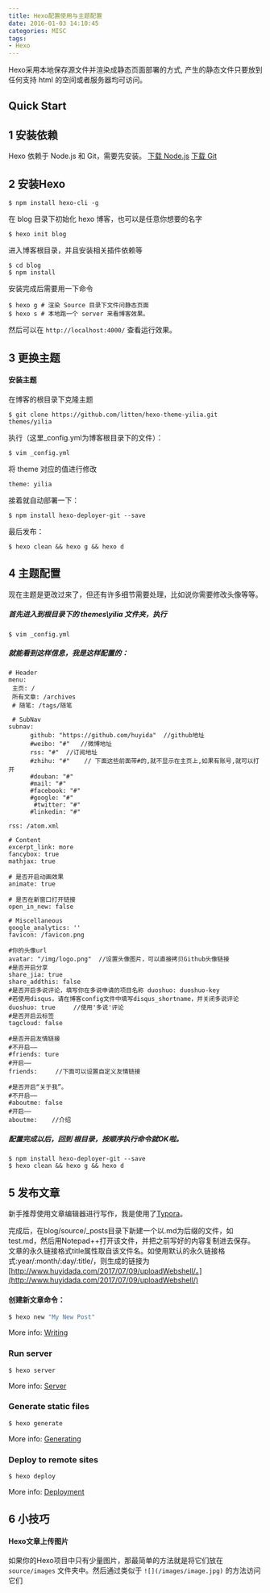 ```yaml
---
title: Hexo配置使用与主题配置
date: 2016-01-03 14:10:45
categories: MISC
tags:
- Hexo
---
```

Hexo采用本地保存源文件并渲染成静态页面部署的方式, 产生的静态文件只要放到任何支持 html 的空间或者服务器均可访问。

## Quick Start

## 1 安装依赖

Hexo 依赖于 Node.js 和 Git，需要先安装。
[下载 Node.js](https://nodejs.org/zh-cn/)
[下载 Git](https://git-scm.com/download/)



## 2 安装Hexo

`$ npm install hexo-cli -g`

在 blog 目录下初始化 hexo 博客，也可以是任意你想要的名字

`$ hexo init blog`

进入博客根目录，并且安装相关插件依赖等

```
$ cd blog
$ npm install
```

安装完成后需要用一下命令

```
$ hexo g # 渲染 Source 目录下文件问静态页面
$ hexo s # 本地跑一个 server 来看博客效果。
```

然后可以在 `http://localhost:4000/` 查看运行效果。

<!--MORE-->

## 3 更换主题

#### 安装主题

在博客的根目录下克隆主题

```
$ git clone https://github.com/litten/hexo-theme-yilia.git themes/yilia
```

执行（这里_config.yml为博客根目录下的文件）：

```
$ vim _config.yml
```

将 theme 对应的值进行修改

```
theme: yilia
```

接着就自动部署一下：

```
$ npm install hexo-deployer-git --save
```

最后发布：

```
$ hexo clean && hexo g && hexo d
```



## 4 主题配置

现在主题是更改过来了，但还有许多细节需要处理，比如说你需要修改头像等等。

##### 首先进入到根目录下的 themes\yilia 文件夹，执行

```
$ vim _config.yml
```

##### 就能看到这样信息，我是这样配置的：



```
# Header
menu:
 主页: /
 所有文章: /archives
 # 随笔: /tags/随笔

 # SubNav
subnav:
      github: "https://github.com/huyida"  //github地址
      #weibo: "#"   //微博地址
      rss: "#"  //订阅地址
      #zhihu: "#"    // 下面这些前面带#的,就不显示在主页上,如果有账号,就可以打开
      #douban: "#"
      #mail: "#"
      #facebook: "#"
      #google: "#"
       #twitter: "#"
      #linkedin: "#"

rss: /atom.xml 

# Content
excerpt_link: more
fancybox: true
mathjax: true

# 是否开启动画效果
animate: true

# 是否在新窗口打开链接
open_in_new: false

# Miscellaneous
google_analytics: ''
favicon: /favicon.png

#你的头像url
avatar: "/img/logo.png"  //设置头像图片，可以直接拷贝Github头像链接
#是否开启分享
share_jia: true
share_addthis: false
#是否开启多说评论，填写你在多说申请的项目名称 duoshuo: duoshuo-key
#若使用disqus，请在博客config文件中填写disqus_shortname，并关闭多说评论
duoshuo: true     //使用'多说'评论
#是否开启云标签
tagcloud: false

#是否开启友情链接
#不开启——
#friends: ture
#开启——
friends:     //下面可以设置自定义友情链接

#是否开启“关于我”。
#不开启——
#aboutme: false
#开启——
aboutme:    //介绍
```

##### 配置完成以后，回到 **根目录**，**按顺序执行命令**就OK啦。

```
$ npm install hexo-deployer-git --save    
$ hexo clean && hexo g && hexo d
```



## 5 发布文章

新手推荐使用文章编辑器进行写作，我是使用了[Typora](https://dj9399.github.io/www.typora.io)。

完成后，在blog/source/_posts目录下新建一个以.md为后缀的文件，如test.md，然后用Notepad++打开该文件，并把之前写好的内容复制进去保存。
文章的永久链接格式title属性取自该文件名。如使用默认的永久链接格式:year/:month/:day/:title/，则生成的链接为[http://www.huyidada.com/2017/07/09/uploadWebshell/。](http://www.huyidada.com/2017/07/09/uploadWebshell/)

#### 创建新文章命令：

``` bash
$ hexo new "My New Post"
```

More info: [Writing](https://hexo.io/docs/writing.html)

### Run server

``` bash
$ hexo server
```

More info: [Server](https://hexo.io/docs/server.html)

### Generate static files

``` bash
$ hexo generate
```

More info: [Generating](https://hexo.io/docs/generating.html)

### Deploy to remote sites

``` bash
$ hexo deploy
```

More info: [Deployment](https://hexo.io/docs/deployment.html)



## 6 小技巧

#### Hexo文章上传图片

如果你的Hexo项目中只有少量图片，那最简单的方法就是将它们放在 `source/images` 文件夹中。然后通过类似于 `![](/images/image.jpg)` 的方法访问它们